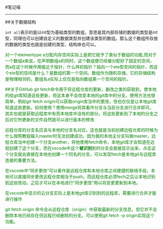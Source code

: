 #笔记喵
***
##关于数据结构

`int a[]`表示的是以int型为基础类型的数组，意思是其内部存储的数据的类型是int型，同理也可以创建自定义的数据类型并创建该类型的数组。那么这个数组所存放的数据的类型也就是创建的类型，结构体也可以。

<font color="green">对一个elementype a分配内存空间实际上是把它赋予了类似于数组的功能,而对于一个数组a来说，在声明数组a的同时，这个数组便已经被分配好了固定的空间，而a在这个时候作用接近于指针，什么样的指针？指向一个ele型空间的指针，而这个ele型的空间是什么？是数组的第一个空间。数组作为随机存储，它的存储结构是物理相邻的，数组名a实际上仅仅是指向数组第一个空间的指针。
<font>

##关于GitHub
git fetch命令用于将远程仓库的更新，删改之类的获取到，使本地的给git库知道这些更新，但这本身不会改变本地的git库中的分支。使用方法也很简单，例如git fetch origin可以获取origin库当中的更改，但也仅仅是让本地git库知道这些更新。如何使用？使用merge将其看作分支与当前分支进行合并即可。其实也就是获取远程库中有而本地库中没有的部分。将这些更新到了本地的分支之后对它所更新的文件自然就可以进行版本的修改


远程仓库的分支名应该与本地的分支名对应，这也就是当初创建远程仓库的时候为什么按照教程输入master时无法创建成功，因为我的本地主分支叫做master，远程仓库当中创建一个分支another，将他使用fetch命令，本地git库才会知道在远程创建了这个分支，而在vscode中这个**被识别**到的分支会直接显示出来，点击这个分支就会直接在本地也创建一个同名的分支。可以发现fetch是本地git与远程库连接的重要方法。

在vscode中“同步更改”可以看作是远程仓库和本地仓库之间便捷的联络手段，本地可以直接同步更改远程仓库相当于push，而远程仓库必须fech之后让本地识别到这些改动，之后才可以在本地进行“同步更改”用以将变更更新到本地。

在vscode中显示的云分支实际上是本地git库识别到的远程库，需要进行合并才能进行操作

git fetch origin 命令会从远程仓库（origin）中获取最新的分支信息，但它并不会删除本地已经存在但远程已经删除的分支。可以使用git fetch -p origin实现这个功能。
